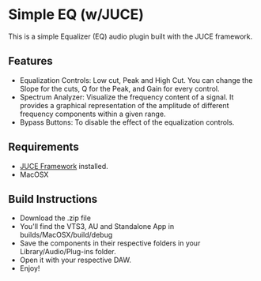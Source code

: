 # Simple EQ (w/JUCE)

This is a simple Equalizer (EQ) audio plugin built with the JUCE framework.

## Features

- Equalization Controls: Low cut, Peak and High Cut. You can change the Slope for the cuts, Q for the Peak, and Gain for every control.
- Spectrum Analyzer: Visualize the frequency content of a signal. It provides a graphical representation of the amplitude of different frequency components within a given range.
- Bypass Buttons: To disable the effect of the equalization controls.

## Requirements

- [JUCE Framework](https://juce.com/) installed.
- MacOSX

## Build Instructions 

- Download the .zip file 
- You'll find the VTS3, AU and Standalone App in builds/MacOSX/build/debug
- Save the components in their respective folders in your Library/Audio/Plug-ins folder.
- Open it with your respective DAW.
- Enjoy!
